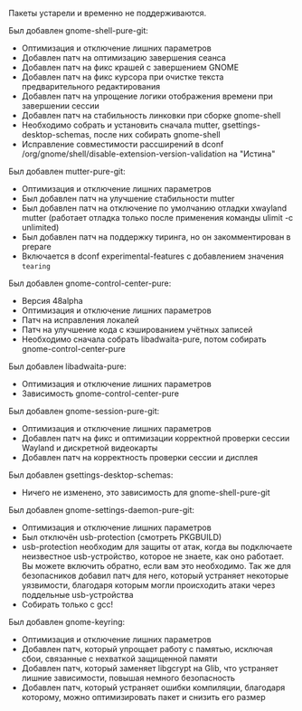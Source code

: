 Пакеты устарели и временно не поддерживаются.

Был добавлен gnome-shell-pure-git:
- Оптимизация и отключение лишних параметров
- Добавлен патч на оптимизацию завершения сеанса
- Добавлен патч на фикс крашей с завершением GNOME
- Добавлен патч на фикс курсора при очистке текста предварительного редактирования
- Добавлен патч на упрощение логики отображения времени при завершении сессии
- Добавлен патч на стабильность линковки при сборке gnome-shell
- Необходимо собрать и установить сначала mutter, gsettings-desktop-schemas, после них собирать gnome-shell
- Исправление совместимости рассширений в dconf /org/gnome/shell/disable-extension-version-validation на "Истина"

Был добавлен mutter-pure-git:
- Оптимизация и отключение лишних параметров
- Был добавлен патч на улучшение стабильности mutter
- Был добавлен патч на отключение по умолчанию отладки xwayland mutter (работает отладка только после применения команды ulimit -c unlimited)
- Был добавлен патч на поддержку тиринга, но он закомментирован в prepare
- Включается в dconf experimental-features с добавлением значения ```tearing```

Был добавлен gnome-control-center-pure:
- Версия 48alpha
- Оптимизация и отключение лишних параметров
- Патч на исправления локалей
- Патч на улучшение кода с кэшированием учётных записей
- Необходимо сначала собрать libadwaita-pure, потом собирать gnome-control-center-pure

Был добавлен libadwaita-pure:
- Оптимизация и отключение лишних параметров
- Зависимость gnome-control-center-pure

Был добавлен gnome-session-pure-git:
- Оптимизация и отключение лишних параметров
- Добавлен патч на фикс и оптимизации корректной проверки сессии Wayland и дискретной видеокарты
- Добавлен патч на корректность проверки сессии и дисплея

Был добавлен gsettings-desktop-schemas:
- Ничего не изменено, это зависимость для gnome-shell-pure-git

Был добавлен gnome-settings-daemon-pure-git:
- Оптимизация и отключение лишних параметров
- Был отключён usb-protection (смотреть PKGBUILD)
- usb-protection необходим для защиты от атак, когда вы подключаете неизвестное usb-устройство, которое не знаете, как оно работает. Вы можете включить обратно, если вам это необходимо. Так же для безопасников добавил патч для него, который устраняет некоторые уязвимости, благодаря которым могли происходить атаки через поддельные usb-устройства
- Собирать только с gcc!

Был добавлен gnome-keyring:
- Оптимизация и отключение лишних параметров
- Добавлен патч, который упрощает работу с памятью, исключая сбои, связанные с нехваткой защищенной памяти
- Добавлен патч, который заменяет libgcrypt на Glib, что устраняет лишние зависимости, повышая немного безопасность
- Добавлен патч, который устраняет ошибки компиляции, благодаря которому, можно оптимизировать пакет и снизить его размер
